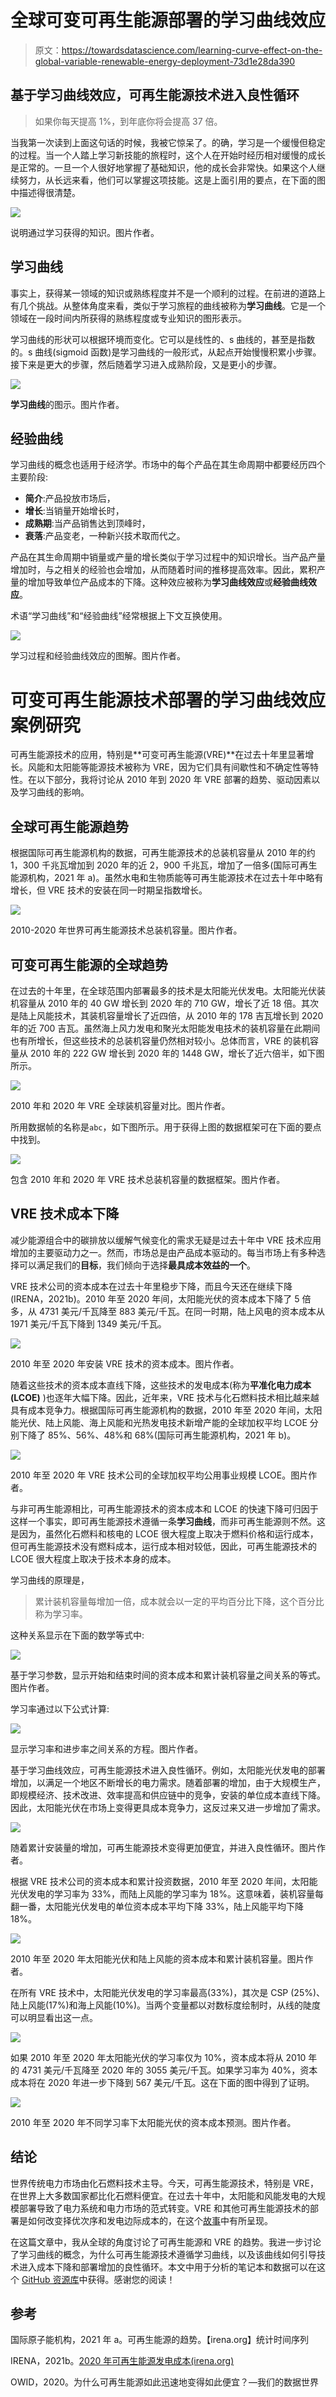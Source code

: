 # 全球可变可再生能源部署的学习曲线效应

> 原文：<https://towardsdatascience.com/learning-curve-effect-on-the-global-variable-renewable-energy-deployment-73d1e28da390>

## 基于学习曲线效应，可再生能源技术进入良性循环

> 如果你每天提高 1%，到年底你将会提高 37 倍。

当我第一次读到上面这句话的时候，我被它惊呆了。的确，学习是一个缓慢但稳定的过程。当一个人踏上学习新技能的旅程时，这个人在开始时经历相对缓慢的成长是正常的。一旦一个人很好地掌握了基础知识，他的成长会非常快。如果这个人继续努力，从长远来看，他们可以掌握这项技能。这是上面引用的要点，在下面的图中描述得很清楚。

![](img/035c1edf1c9773096c1de375673a4599.png)

说明通过学习获得的知识。图片作者。

## **学习曲线**

事实上，获得某一领域的知识或熟练程度并不是一个顺利的过程。在前进的道路上有几个挑战。从整体角度来看，类似于学习旅程的曲线被称为**学习曲线**。它是一个领域在一段时间内所获得的熟练程度或专业知识的图形表示。

学习曲线的形状可以根据环境而变化。它可以是线性的、s 曲线的，甚至是指数的。s 曲线(sigmoid 函数)是学习曲线的一般形式，从起点开始慢慢积累小步骤。接下来是更大的步骤，然后随着学习进入成熟阶段，又是更小的步骤。

![](img/7d621f8ead0a0c24702cf612dfeb15a6.png)

**学习曲线**的图示。图片作者。

## 经验曲线

学习曲线的概念也适用于经济学。市场中的每个产品在其生命周期中都要经历四个主要阶段:

*   **简介**:产品投放市场后，
*   **增长**:当销量开始增长时，
*   **成熟期**:当产品销售达到顶峰时，
*   **衰落**:产品变老，一种新兴技术取而代之。

产品在其生命周期中销量或产量的增长类似于学习过程中的知识增长。当产品产量增加时，与之相关的经验也会增加，从而随着时间的推移提高效率。因此，累积产量的增加导致单位产品成本的下降。这种效应被称为**学习曲线效应**或**经验曲线效应**。

术语“学习曲线”和“经验曲线”经常根据上下文互换使用。

![](img/c9a2325af3f141973ef5548a250db468.png)

学习过程和经验曲线效应的图解。图片作者。

# 可变可再生能源技术部署的学习曲线效应案例研究

可再生能源技术的应用，特别是**可变可再生能源(VRE)**在过去十年里显著增长。风能和太阳能等能源技术被称为 VRE，因为它们具有间歇性和不确定性等特性。在以下部分，我将讨论从 2010 年到 2020 年 VRE 部署的趋势、驱动因素以及学习曲线的影响。

## **全球可再生能源趋势**

根据国际可再生能源机构的数据，可再生能源技术的总装机容量从 2010 年的约 1，300 千兆瓦增加到 2020 年的近 2，900 千兆瓦，增加了一倍多(国际可再生能源机构，2021 年 a)。虽然水电和生物质能等可再生能源技术在过去十年中略有增长，但 VRE 技术的安装在同一时期呈指数增长。

![](img/89a81fe20eb2b884233c9737ce65ddff.png)

2010-2020 年世界可再生能源技术总装机容量。图片作者。

## **可变可再生能源的全球趋势**

在过去的十年里，在全球范围内部署最多的技术是太阳能光伏发电。太阳能光伏装机容量从 2010 年的 40 GW 增长到 2020 年的 710 GW，增长了近 18 倍。其次是陆上风能技术，其装机容量增长了近四倍，从 2010 年的 178 吉瓦增长到 2020 年的近 700 吉瓦。虽然海上风力发电和聚光太阳能发电技术的装机容量在此期间也有所增长，但这些技术的总装机容量仍然相对较小。总体而言，VRE 的装机容量从 2010 年的 222 GW 增长到 2020 年的 1448 GW，增长了近六倍半，如下图所示。

![](img/5bb444b0183afd6b104dbb29e92dcb5a.png)

2010 年和 2020 年 VRE 全球装机容量对比。图片作者。

所用数据帧的名称是`abc`，如下图所示。用于获得上图的数据框架可在下面的要点中找到。

![](img/5c0b5cc3d04992f1033a317d54f0ccfc.png)

包含 2010 年和 2020 年 VRE 技术总装机容量的数据框架。图片作者。

## **VRE 技术成本下降**

减少能源组合中的碳排放以缓解气候变化的需求无疑是过去十年中 VRE 技术应用增加的主要驱动力之一。然而，市场总是由产品成本驱动的。每当市场上有多种选择可以满足我们的**目标**，我们倾向于选择**最具成本效益的一个**。

VRE 技术公司的资本成本在过去十年里稳步下降，而且今天还在继续下降(IRENA，2021b)。2010 年至 2020 年间，太阳能光伏的资本成本下降了 5 倍多，从 4731 美元/千瓦降至 883 美元/千瓦。在同一时期，陆上风电的资本成本从 1971 美元/千瓦下降到 1349 美元/千瓦。

![](img/0e7d10633188f3cd914a6dff2f1bca14.png)

2010 年至 2020 年安装 VRE 技术的资本成本。图片作者。

随着这些技术的资本成本直线下降，这些技术的发电成本(称为**平准化电力成本(LCOE)** )也逐年大幅下降。因此，近年来，VRE 技术与化石燃料技术相比越来越具有成本竞争力。根据国际可再生能源机构的数据，2010 年至 2020 年间，太阳能光伏、陆上风能、海上风能和光热发电技术新增产能的全球加权平均 LCOE 分别下降了 85%、56%、48%和 68%(国际可再生能源机构，2021 年 b)。

![](img/2de22d9965f88e687cc2f41f3337be8e.png)

2010 年至 2020 年 VRE 技术公司的全球加权平均公用事业规模 LCOE。图片作者。

与非可再生能源相比，可再生能源技术的资本成本和 LCOE 的快速下降可归因于这样一个事实，即可再生能源技术遵循一条**学习曲线**，而非可再生能源则不然。这是因为，虽然化石燃料和核电的 LCOE 很大程度上取决于燃料价格和运行成本，但可再生能源技术没有燃料成本，运行成本相对较低，因此，可再生能源技术的 LCOE 很大程度上取决于技术本身的成本。

学习曲线的原理是，

> 累计装机容量每增加一倍，成本就会以一定的平均百分比下降，这个百分比称为学习率。

这种关系显示在下面的数学等式中:

![](img/c8529261e2140b1001e4133967538325.png)

基于学习参数，显示开始和结束时间的资本成本和累计装机容量之间关系的等式。图片作者。

学习率通过以下公式计算:

![](img/9743c71592f6c8ae4148a44956ba1f68.png)

显示学习率和进步率之间关系的方程。图片作者。

基于学习曲线效应，可再生能源技术进入良性循环。例如，太阳能光伏发电的部署增加，以满足一个地区不断增长的电力需求。随着部署的增加，由于大规模生产，即规模经济、技术改进、效率提高和供应链中的竞争，安装的单位成本直线下降。因此，太阳能光伏在市场上变得更具成本竞争力，这反过来又进一步增加了需求。

![](img/3fb1bb51e18d6ce68c642d6fad9c4f3c.png)

随着累计安装量的增加，可再生能源技术变得更加便宜，并进入良性循环。图片作者。

根据 VRE 技术公司的资本成本和累计投资数据，2010 年至 2020 年间，太阳能光伏发电的学习率为 33%，而陆上风能的学习率为 18%。这意味着，装机容量每翻一番，太阳能光伏发电的单位资本成本平均下降 33%，陆上风能平均下降 18%。

![](img/4a22ff3e57504fd1f8715348322d9eaa.png)

2010 年至 2020 年太阳能光伏和陆上风能的资本成本和累计装机容量。图片作者。

在所有 VRE 技术中，太阳能光伏发电的学习率最高(33%)，其次是 CSP (25%)、陆上风能(17%)和海上风能(10%)。当两个变量都以对数标度绘制时，从线的陡度可以明显看出这一点。

![](img/17d89a243e78537a801c498c21441dec.png)

如果 2010 年至 2020 年太阳能光伏的学习率仅为 10%，资本成本将从 2010 年的 4731 美元/千瓦降至 2020 年的 3055 美元/千瓦。如果学习率为 40%，资本成本将在 2020 年进一步下降到 567 美元/千瓦。这在下面的图中得到了证明。

![](img/d18d51e822ab2c5871985be30badce4f.png)

2010 年至 2020 年不同学习率下太阳能光伏的资本成本预测。图片作者。

## 结论

世界传统电力市场由化石燃料技术主导。今天，可再生能源技术，特别是 VRE，在世界上大多数国家都比化石燃料便宜。在过去十年中，太阳能和风能发电的大规模部署导致了电力系统和电力市场的范式转变。VRE 和其他可再生能源技术的部署是如何改变择优次序和发电边际成本的，在这个[故事](/merit-order-and-marginal-abatement-cost-curve-in-python-fe9f77358777)中有所呈现。

在这篇文章中，我从全球的角度讨论了可再生能源和 VRE 的趋势。我进一步讨论了学习曲线的概念，为什么可再生能源技术遵循学习曲线，以及该曲线如何引导技术进入成本下降和部署增加的良性循环。本文中用于分析的笔记本和数据可以在这个 [GitHub 资源库](https://github.com/hbshrestha/Data_Analytics)中获得。感谢您的阅读！

## 参考

国际原子能机构，2021 年 a。可再生能源的趋势。【irena.org】统计时间序列

IRENA，2021b。[2020 年可再生能源发电成本(irena.org)](https://www.irena.org/publications/2021/Jun/Renewable-Power-Costs-in-2020)

OWID，2020。为什么可再生能源如此迅速地变得如此便宜？—我们的数据世界
